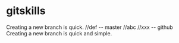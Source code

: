 # gitskills
Creating a new branch is quick.
//def -- master
//abc
//xxx -- github
Creating a new branch is quick and simple.
